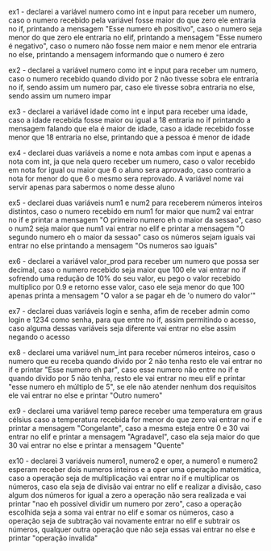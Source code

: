 ex1 - declarei a variável numero como int e input para receber um numero, caso o numero recebido pela variável fosse maior do que zero ele entraria no if, printando a mensagem "Esse numero eh positivo", caso o numero seja menor do que zero ele entraria no elif, printando a mensagem "Esse numero é negativo", caso o numero não fosse nem maior e nem menor ele entraria no else, printando a mensagem informando que o numero é zero

ex2 - declarei a variável numero como int e input para receber um numero, caso o numero recebido quando divido por 2 não tivesse sobra ele entraria no if, sendo assim um numero par, caso ele tivesse sobra entraria no else, sendo assim um numero impar

ex3 - declarei a variável idade como int e input para receber uma idade, caso a idade recebida fosse maior ou igual a 18 entraria no if printando a mensagem falando que ela é maior de idade, caso a idade recebido fosse menor que 18 entraria no else, printando que a pessoa é menor de idade

ex4 - declarei duas variáveis a nome e nota ambas com input e apenas a nota com int, ja que nela quero receber um numero, caso o valor recebido em nota for igual ou maior que 6 o aluno sera aprovado, caso contrario a nota for menor do que 6 o mesmo sera reprovado. A variável nome vai servir apenas para sabermos o nome desse aluno

ex5 - declarei duas variáveis num1 e num2 para receberem números inteiros distintos, caso o numero recebido em num1 for maior que num2 vai entrar no if e printar a mensagem "O primeiro numero eh o maior da sessao", caso o num2 seja maior que num1 vai entrar no elif e printar a mensagem "O segundo numero eh o maior da sessao" caso os números sejam iguais vai entrar no else printando a mensagem "Os numeros sao iguais"

ex6 - declarei a variável valor_prod para receber um numero que possa ser decimal, caso o numero recebido seja maior que 100 ele vai entrar no if sofrendo uma redução de 10% do seu valor, eu pego o valor recebido multiplico por 0.9 e retorno esse valor, caso ele seja menor do que 100 apenas printa a mensagem "O valor a se pagar eh de 'o numero do valor'"

ex7 - declarei duas variáveis login e senha, afim de receber admin como login e 1234 como senha, para que entre no if, assim permitindo o acesso, caso alguma dessas variáveis seja diferente vai entrar no else assim negando o acesso

ex8 - declarei uma variável num_int para receber números inteiros, caso o numero que eu receba quando divido por 2 não tenha resto ele vai entrar no if e printar "Esse numero eh par", caso esse numero não entre no if e quando divido por 5 não tenha, resto ele vai entrar no meu elif e printar "esse numero eh múltiplo de 5", se ele não atender nenhum dos requisitos ele vai entrar no else e printar "Outro numero"

ex9 - declarei uma variável temp parece receber uma temperatura em graus célsius caso a temperatura recebida for menor do que zero vai entrar no if e printar a mensagem "Congelante", caso a mesma esteja entre 0 e 30 vai entrar no elif e printar a mensagem "Agradavel", caso ela seja maior do que 30 vai entrar no else e printar a mensagem "Quente"

ex10 - declarei 3 variáveis numero1, numero2 e oper, a numero1 e numero2 esperam receber dois numeros inteiros e a oper uma operação matemática, caso a operação seja de multiplicação vai entrar no if e multiplicar os números, caso ela seja de divisão vai entrar no elif e realizar a divisão, caso algum dos números for igual a zero a operação não sera realizada e vai printar "nao eh possivel dividir um numero por zero", caso a operação escolhida seja a soma vai entrar no elif e somar os números, caso a operação seja de subtração vai novamente entrar no elif e subtrair os números, qualquer outra operação que não seja essas vai entrar no else e printar "operação invalida"
